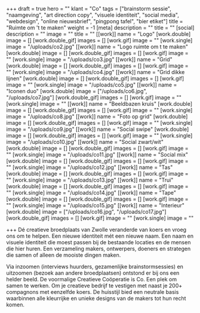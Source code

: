 +++
draft = true
hero = ""
klant = "Co"
tags = ["brainstorm sessie", "naamgeving", "art direction copy", "visuele identiteit", "social media", "webdesign", "online nieuwsbrief", "pingpong tafel", "bier etiket"]
title = "Ruimte om 't te maken"
weight = -1
[meta]
description = ""
title = ""
[social]
description = ""
image = ""
title = ""
[[work]]
name = "Logo"
[work.double]
image = []
[work.double_gif]
images = []
[work.gif]
image = ""
[work.single]
image = "/uploads/co2.jpg"
[[work]]
name = "Logo ruimte om t te maken"
[work.double]
image = []
[work.double_gif]
images = []
[work.gif]
image = ""
[work.single]
image = "/uploads/co3.jpg"
[[work]]
name = "Grid"
[work.double]
image = []
[work.double_gif]
images = []
[work.gif]
image = ""
[work.single]
image = "/uploads/co4.jpg"
[[work]]
name = "Grid dikke lijnen"
[work.double]
image = []
[work.double_gif]
images = []
[work.gif]
image = ""
[work.single]
image = "/uploads/co5.jpg"
[[work]]
name = "Iconen duo"
[work.double]
image = ["/uploads/co6.jpg", "/uploads/co7.jpg"]
[work.double_gif]
images = []
[work.gif]
image = ""
[work.single]
image = ""
[[work]]
name = "Beeldbazen kruis"
[work.double]
image = []
[work.double_gif]
images = []
[work.gif]
image = ""
[work.single]
image = "/uploads/co8.jpg"
[[work]]
name = "Foto op grid"
[work.double]
image = []
[work.double_gif]
images = []
[work.gif]
image = ""
[work.single]
image = "/uploads/co9.jpg"
[[work]]
name = "Social swipe"
[work.double]
image = []
[work.double_gif]
images = []
[work.gif]
image = ""
[work.single]
image = "/uploads/co10.jpg"
[[work]]
name = "Social zwart/wit"
[work.double]
image = []
[work.double_gif]
images = []
[work.gif]
image = ""
[work.single]
image = "/uploads/co11.jpg"
[[work]]
name = "Social mix"
[work.double]
image = []
[work.double_gif]
images = []
[work.gif]
image = ""
[work.single]
image = "/uploads/co12.jpg"
[[work]]
name = "Tas"
[work.double]
image = []
[work.double_gif]
images = []
[work.gif]
image = ""
[work.single]
image = "/uploads/co13.jpg"
[[work]]
name = "Trui"
[work.double]
image = []
[work.double_gif]
images = []
[work.gif]
image = ""
[work.single]
image = "/uploads/co14.jpg"
[[work]]
name = "Tape"
[work.double]
image = []
[work.double_gif]
images = []
[work.gif]
image = ""
[work.single]
image = "/uploads/co15.jpg"
[[work]]
name = "Interieur"
[work.double]
image = ["/uploads/co16.jpg", "/uploads/co17.jpg"]
[work.double_gif]
images = []
[work.gif]
image = ""
[work.single]
image = ""

+++
Dé creatieve broedplaats van Zwolle veranderde van koers en vroeg ons om te helpen. Een nieuwe identiteit mét een nieuwe naam. Een naam en visuele identiteit die moest passen bij de bestaande locaties en de mensen die hier huren. Een verzameling makers, ontwerpers, doeners en strategen die samen of alleen de mooiste dingen maken. 

Via inzoomen (interviews huurders, gezamenlijke brainstormsessies) en uitzoomen (bezoek aan andere broedplaatsen) ontstond er bij ons een helder beeld. De voormalige Creatieve Coöperatie is Co. Een plek om samen te werken. Om je creatieve bedrijf te vestigen met naast je 200+ compagnons met eenzelfde koers. De huisstijl bied een neutrale basis waarbinnen alle kleurrijke en unieke designs van de makers tot hun recht komen.